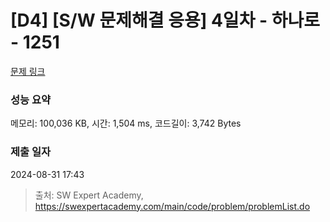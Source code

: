 # [D4] [S/W 문제해결 응용] 4일차 - 하나로 - 1251 

[문제 링크](https://swexpertacademy.com/main/code/problem/problemDetail.do?contestProbId=AV15StKqAQkCFAYD) 

### 성능 요약

메모리: 100,036 KB, 시간: 1,504 ms, 코드길이: 3,742 Bytes

### 제출 일자

2024-08-31 17:43



> 출처: SW Expert Academy, https://swexpertacademy.com/main/code/problem/problemList.do